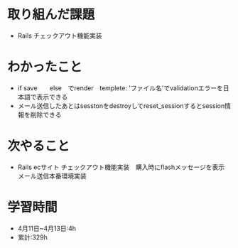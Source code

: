 # 取り組んだ課題
- Rails チェックアウト機能実装
# わかったこと
- if save　　else　でrender　templete: 'ファイル名'でvalidationエラーを日本語で表示できる
- メール送信したあとはsesstonをdestroyしてreset_sessionするとsession情報を削除できる
# 次やること
- Rails ecサイト チェックアウト機能実装　購入時にflashメッセージを表示　　　メール送信本番環境実装
# 学習時間
- 4月11日~4月13日:4h
- 累計:329h
